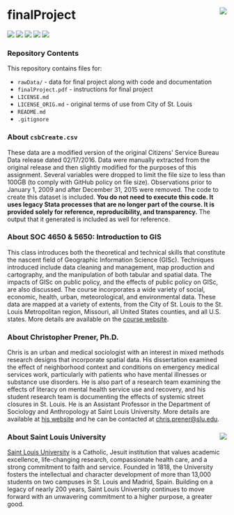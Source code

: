 finalProject <img src="https://slu-soc5650.github.io/images/logo.png" align="right" />
===========================================================
[![](https://img.shields.io/badge/semester-spring%202018-orange.svg)](https://github.com/slu-soc5650/finalProject)
[![](https://img.shields.io/badge/release-draft-red.svg)](https://github.com/slu-soc5650/finalProject-01)
[![](https://img.shields.io/github/release/slu-soc5650/finalProject.svg?label=version)](https://github.com/slu-soc5650/finalProject/releases)
[![](https://img.shields.io/github/last-commit/slu-soc5650/finalProject.svg)](https://github.com/slu-soc5650/finalProject/commits/master)
[![](https://img.shields.io/github/repo-size/slu-soc5650/finalProject.svg)](https://github.com/slu-soc5650/finalProject)

### Repository Contents
This repository contains files for:
-   `rawData/` - data for final project along with code and documentation
-   `finalProject.pdf` - instructions for final project
-   `LICENSE.md`
-   `LICENSE_ORIG.md` - original terms of use from City of St. Louis
-   `README.md`
-   `.gitignore`

### About `csbCreate.csv`
These data are a modified version of the original Citizens' Service Bureau Data release dated 02/17/2016. Data were manually extracted from the original release and then slightly modified for the purposes of this assignment. Several variables were dropped to limit the file size to less than 100GB (to comply with GitHub policy on file size). Observations prior to January 1, 2009 and after December 31, 2015 were removed. The code to create this dataset is included. **You do not need to execute this code. It uses legacy Stata processes that are no longer part of the course. It is provided solely for reference, reproducibility, and transparency.** The output that it generated is included as well for reference.

### About SOC 4650 & 5650: Introduction to GIS
This class introduces both the theoretical and technical skills that constitute the nascent field of Geographic Information Science (GISc). Techniques introduced include data cleaning and management, map production and cartography, and the manipulation of both tabular and spatial data. The impacts of GISc on public policy, and the effects of public policy on GISc, are also discussed. The course incorporates a wide variety of social, economic, health, urban, meteorological, and environmental data. These data are mapped at a variety of extents, from the City of St. Louis to the St. Louis Metropolitan region, Missouri, all United States counties, and all U.S. states. More details are available on the [course website](https://slu-soc5650.github.io).

### About Christopher Prener, Ph.D.
Chris is an urban and medical sociologist with an interest in mixed methods research designs that incorporate spatial data. His dissertation examined the effect of neighborhood context and conditions on emergency medical services work, particularly with patients who have mental illnesses or substance use disorders. He is also part of a research team examining the effects of literacy on mental health service use and recovery, and his student research team is documenting the effects of systemic street closures in St. Louis. He is an Assistant Professor in the Department of Sociology and Anthropology at Saint Louis University. More details are available at [his website](https://chris-prener.github.io) and he can be contacted at [chris.prener@slu.edu](mailto:chris.prener@slu.edu).

### About Saint Louis University <img src="https://slu-soc5650.github.io/images/sluLogo.png" align="right" />
[Saint Louis University](http://wwww.slu.edu) is a Catholic, Jesuit institution that values academic excellence, life-changing research, compassionate health care, and a strong commitment to faith and service. Founded in 1818, the University fosters the intellectual and character development of more than 13,000 students on two campuses in St. Louis and Madrid, Spain. Building on a legacy of nearly 200 years, Saint Louis University continues to move forward with an unwavering commitment to a higher purpose, a greater good.
